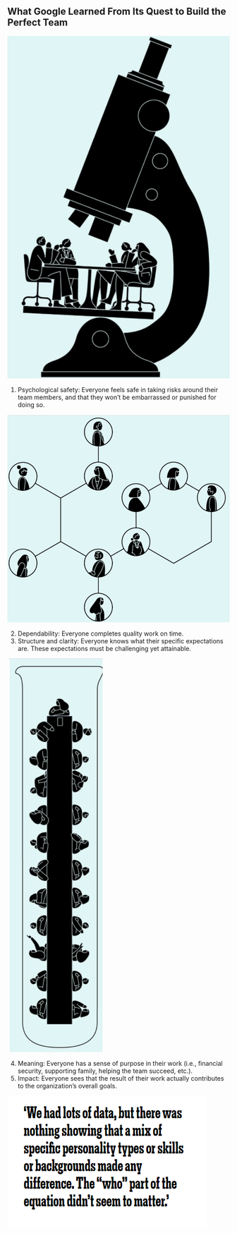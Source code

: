 ## What Google Learned From Its Quest to Build the Perfect Team

![htm](htm3.PNG)

1. Psychological safety: Everyone feels safe in taking risks around their team members, and that they won’t be embarrassed or punished for doing so.

![htm](htm5.PNG)

2. Dependability: Everyone completes quality work on time.
3. Structure and clarity: Everyone knows what their specific expectations are. These expectations must be challenging yet attainable.

![htm](htm7.PNG)

4. Meaning: Everyone has a sense of purpose in their work (i.e., financial security, supporting family, helping the team succeed, etc.).
5. Impact: Everyone sees that the result of their work actually contributes to the organization’s overall goals.

![htm](htm6.PNG)
